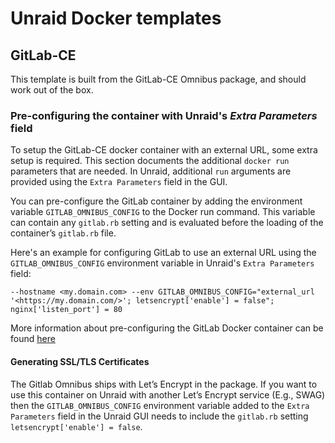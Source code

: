 # Unraid Docker templates

## GitLab-CE

This template is built from the GitLab-CE Omnibus package, and should work out of the box.

### Pre-configuring the container with Unraid's *Extra Parameters* field

To setup the GitLab-CE docker container with an external URL, some extra setup is required. This section documents the additional `docker run` parameters that are needed. In Unraid, additional `run` arguments are provided using the `Extra Parameters` field in the GUI.

You can pre-configure the GitLab container by adding the environment variable `GITLAB_OMNIBUS_CONFIG` to the Docker run command. This variable can contain any `gitlab.rb` setting and is evaluated before the loading of the container’s `gitlab.rb` file.

Here's an example for configuring GitLab to use an external URL using the `GITLAB_OMNIBUS_CONFIG` environment variable in Unraid's `Extra Parameters` field:

`--hostname <my.domain.com> --env GITLAB_OMNIBUS_CONFIG="external_url '<https://my.domain.com/>'; letsencrypt['enable'] = false"; nginx['listen_port'] = 80`

More information about pre-configuring the GitLab Docker container can be found [here](https://docs.gitlab.com/omnibus/docker/#use-tagged-versions-of-gitlab)

#### Generating SSL/TLS Certificates

The Gitlab Omnibus ships with Let’s Encrypt in the package. If you want to use this container on Unraid with another Let’s Encrypt service (E.g., SWAG) then the `GITLAB_OMNIBUS_CONFIG` environment variable added to the `Extra Parameters` field in the Unraid GUI needs to include the `gitlab.rb` setting `letsencrypt['enable'] = false`.